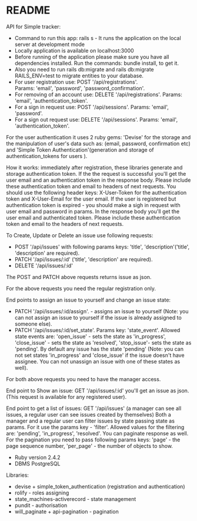 # README

API for Simple tracker:
* Command to run this app: rails s - It runs the application on the local server at development mode
* Locally application is available on localhost:3000
* Before running of the application please make sure you have all dependencies installed. Run the commands:
bundle install, to get it.
* Also you need to run rails db:migrate  and rails db:migrate RAILS_ENV=test to migrate entities to your database.
* For user registration use:  POST '/api/registrations'.  
Params: 'email', 'password', 'password_confirmation'. 
* For removing of an account use: DELETE '/api/registrations'.
Params: 'email', 'authentication_token'.
* For a sign in request use: POST '/api/sessions'. 
Params: 'email', 'password'.
* For a sign out request use: DELETE '/api/sessions'.
Params: 'email', 'authentication_token'.

For the user authentication it uses 2 ruby gems:
'Devise' for the storage and the manipulation of user's data such as: (email, password, confirmation etc) and
'Simple Token Authentication'(generation and storage of authentication_tokens for users ).

How it works:
immediately after registration, these libraries  generate and storage authentication token. 
If the the request is successful  you'll get the user email and an authentication token in the response body. 
Please include these  authentication token and email to headers of next requests.
You should use the following  header keys:
X-User-Token for the authentication token and X-User-Email for the user email. 
If the user is registered but authentication token is expired -
you should make a sigh in request with user email and password in params.
In the response body you'll get the user email and authenticated token.
Please include these  authentication token and email to the headers of next requests.   

To Create, Update or Delete an issue use following requests:
* POST '/api/issues' with following params keys:
'title', 'description'('title', 'description' are required).
* PATCH '/api/issues/:id' 
('title', 'description' are required).
* DELETE '/api/issues/:id'

The POST and PATCH above requests returns issue as json.

For the above requests you need the regular registration only.

End points to assign an issue to yourself and change an issue state:
* PATCH '/api/issues/:id/assign'. - assigns an issue to yourself
(Note: you can  not assign an issue to yourself if the issue is already assigned to someone else).
* PATCH '/api/issues/:id/set_state'. Params key: 'state_event'.
Allowed state events are: 'open_issue' - sets the state  as 'in_progress', 'close_issue' - sets the state  as 'resolved', 'stop_issue'- sets the state  as 'pending'.
 By default any issue has the state 'pending' 
(Note: you can not set states 'in_progress' and 'close_issue' if the issue doesn't have assignee. 
You can not unassign  an issue with one of these states as well).


For both above requests you need to have the manager access.


End point to Show an issue: GET '/api/issues/:id'
you'll get an issue as json. 
(This request is available for any registered user). 

End point to get a list of issues: GET '/api/issues'
(a manager can see all issues, a regular user can see issues created by themselves)
Both a manager and a regular user can filter issues by state passing state as params.
For it use the params key - 'filter'. Allowed values for the filtering are: 'pending', 'in_progress', 'resolved'. 
You can paginate response as well. For the pagination you need to pass following params keys:
'page' - the page sequence number, 'per_page' -  the number of objects to show.

* Ruby version 2.4.2
* DBMS PostgreSQL

Libraries:
* devise + simple_token_authentication (registration and authentication)
* rolify - roles assigning
* state_machines-activerecord - state management
* pundit - authorisation
* will_paginate + api-pagination - pagination